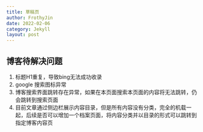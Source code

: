```yaml
---
title: 草稿页
author: FrothyJin
date: 2022-02-06
category: Jekyll
layout: post
---
```


## 博客待解决问题

1. 标题H1重复，导致bing无法成功收录
1. google 搜索图标异常
1. 博客搜索界面跳转存在异常，如果在本页面搜索本页面的内容将无法跳转，仍会跳转到搜索页面
1. 目前文章通过侧边栏展示内容目录，但是所有内容没有分类，完全的机载一起，后续是否可以增加一个档案页面，将内容分类并以目录的形式可以跳转到指定博客内容页

